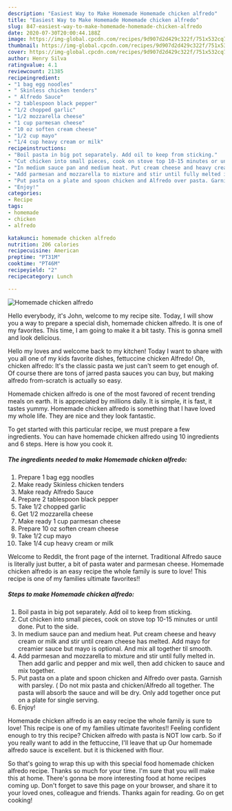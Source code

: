 ```yaml
---
description: "Easiest Way to Make Homemade Homemade chicken alfredo"
title: "Easiest Way to Make Homemade Homemade chicken alfredo"
slug: 847-easiest-way-to-make-homemade-homemade-chicken-alfredo
date: 2020-07-30T20:00:44.188Z
image: https://img-global.cpcdn.com/recipes/9d907d2d429c322f/751x532cq70/homemade-chicken-alfredo-recipe-main-photo.jpg
thumbnail: https://img-global.cpcdn.com/recipes/9d907d2d429c322f/751x532cq70/homemade-chicken-alfredo-recipe-main-photo.jpg
cover: https://img-global.cpcdn.com/recipes/9d907d2d429c322f/751x532cq70/homemade-chicken-alfredo-recipe-main-photo.jpg
author: Henry Silva
ratingvalue: 4.1
reviewcount: 21385
recipeingredient:
- "1 bag egg noodles"
- " Skinless chicken tenders"
- " Alfredo Sauce"
- "2 tablespoon black pepper"
- "1/2 chopped garlic"
- "1/2 mozzarella cheese"
- "1 cup parmesan cheese"
- "10 oz soften cream cheese"
- "1/2 cup mayo"
- "1/4 cup heavy cream or milk"
recipeinstructions:
- "Boil pasta in big pot separately. Add oil to keep from sticking."
- "Cut chicken into small pieces, cook on stove top 10-15 minutes or until done. Put to the side."
- "In medium sauce pan and medium heat. Put cream cheese and heavy cream or milk and stir until cream cheese has melted. Add mayo for creamier sauce but mayo is optional. And mix all together til smooth."
- "Add parmesan and mozzarella to mixture and stir until fully melted in. Then add garlic and pepper and mix well, then add chicken to sauce and mix together."
- "Put pasta on a plate and spoon chicken and Alfredo over pasta. Garnish with parsley. ( Do not mix pasta and chicken/Alfredo all together. The pasta will absorb the sauce and will be dry. Only add together once put on a plate for single serving."
- "Enjoy!"
categories:
- Recipe
tags:
- homemade
- chicken
- alfredo

katakunci: homemade chicken alfredo 
nutrition: 206 calories
recipecuisine: American
preptime: "PT31M"
cooktime: "PT46M"
recipeyield: "2"
recipecategory: Lunch

---
```



![Homemade chicken alfredo](https://img-global.cpcdn.com/recipes/9d907d2d429c322f/751x532cq70/homemade-chicken-alfredo-recipe-main-photo.jpg)

Hello everybody, it's John, welcome to my recipe site. Today, I will show you a way to prepare a special dish, homemade chicken alfredo. It is one of my favorites. This time, I am going to make it a bit tasty. This is gonna smell and look delicious.

Hello my loves and welcome back to my kitchen! Today I want to share with you all one of my kids favorite dishes, fettuccine chicken Alfredo! Oh, chicken alfredo: It&#39;s the classic pasta we just can&#39;t seem to get enough of. Of course there are tons of jarred pasta sauces you can buy, but making alfredo from-scratch is actually so easy.

Homemade chicken alfredo is one of the most favored of recent trending meals on earth. It is appreciated by millions daily. It is simple, it is fast, it tastes yummy. Homemade chicken alfredo is something that I have loved my whole life. They are nice and they look fantastic.


To get started with this particular recipe, we must prepare a few ingredients. You can have homemade chicken alfredo using 10 ingredients and 6 steps. Here is how you cook it.

<!--inarticleads1-->

##### The ingredients needed to make Homemade chicken alfredo:

1. Prepare 1 bag egg noodles
1. Make ready  Skinless chicken tenders
1. Make ready  Alfredo Sauce
1. Prepare 2 tablespoon black pepper
1. Take 1/2 chopped garlic
1. Get 1/2 mozzarella cheese
1. Make ready 1 cup parmesan cheese
1. Prepare 10 oz soften cream cheese
1. Take 1/2 cup mayo
1. Take 1/4 cup heavy cream or milk


Welcome to Reddit, the front page of the internet. Traditional Alfredo sauce is literally just butter, a bit of pasta water and parmesan cheese. Homemade chicken alfredo is an easy recipe the whole family is sure to love! This recipe is one of my families ultimate favorites!! 

<!--inarticleads2-->

##### Steps to make Homemade chicken alfredo:

1. Boil pasta in big pot separately. Add oil to keep from sticking.
1. Cut chicken into small pieces, cook on stove top 10-15 minutes or until done. Put to the side.
1. In medium sauce pan and medium heat. Put cream cheese and heavy cream or milk and stir until cream cheese has melted. Add mayo for creamier sauce but mayo is optional. And mix all together til smooth.
1. Add parmesan and mozzarella to mixture and stir until fully melted in. Then add garlic and pepper and mix well, then add chicken to sauce and mix together.
1. Put pasta on a plate and spoon chicken and Alfredo over pasta. Garnish with parsley. ( Do not mix pasta and chicken/Alfredo all together. The pasta will absorb the sauce and will be dry. Only add together once put on a plate for single serving.
1. Enjoy!


Homemade chicken alfredo is an easy recipe the whole family is sure to love! This recipe is one of my families ultimate favorites!! Feeling confident enough to try this recipe? Chicken alfredo with pasta is NOT low carb. So if you really want to add in the fettuccine, I&#39;ll leave that up Our homemade alfredo sauce is excellent. but it is thickened with flour. 

So that's going to wrap this up with this special food homemade chicken alfredo recipe. Thanks so much for your time. I'm sure that you will make this at home. There's gonna be more interesting food at home recipes coming up. Don't forget to save this page on your browser, and share it to your loved ones, colleague and friends. Thanks again for reading. Go on get cooking!
